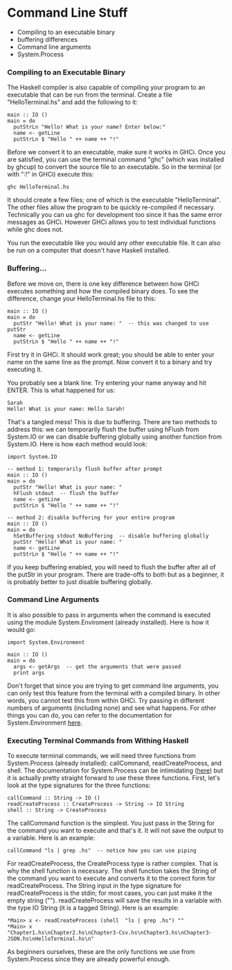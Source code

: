 # Command Line Stuff

* Compiling to an executable binary
* buffering differences
* Command line arguments
* System.Process

### Compiling to an Executable Binary

The Haskell compiler is also capable of compiling your program to an executable that can be run from the terminal. Create a file "HelloTerminal.hs" and add the following to it:

```
main :: IO ()
main = do
  putStrLn "Hello! What is your name? Enter below:"
  name <- getLine
  putStrLn $ "Hello " ++ name ++ "!"
```

Before we convert it to an executable, make sure it works in GHCi. Once you are satisfied, you can use the terminal command "ghc" (which was installed by ghcup) to convert the source file to an executable. So in the terminal (or with ":!" in GHCi) execute this:

```
ghc HelloTerminal.hs
```

It should create a few files; one of which is the executable "HelloTerminal". The other files allow the program to be quickly re-compiled if necessary. Technically you can us ghc for development too since it has the same error messages as GHCi. However GHCi allows you to test individual functions while ghc does not.

You run the executable like you would any other executable file. It can also be run on a computer that doesn't have Haskell installed.

### Buffering...

Before we move on, there is one key difference between how GHCi executes something and how the compiled binary does. To see the difference, change your HelloTerminal.hs file to this:

```
main :: IO ()
main = do
  putStr "Hello! What is your name: "  -- this was changed to use putStr
  name <- getLine
  putStrLn $ "Hello " ++ name ++ "!"
```

First try it in GHCi. It should work great; you should be able to enter your name on the same line as the prompt. Now convert it to a binary and try executing it.

You probably see a blank line. Try entering your name anyway and hit ENTER. This is what happened for us:

```
Sarah
Hello! What is your name: Hello Sarah!
```

That's a tangled mess! This is due to buffering. There are two methods to address this: we can temporarily flush the buffer using hFlush from System.IO or we can disable buffering globally using another function from System.IO. Here is how each method would look:

```
import System.IO

-- method 1: temporarily flush buffer after prompt
main :: IO ()
main = do
  putStr "Hello! What is your name: "
  hFlush stdout  -- flush the buffer
  name <- getLine
  putStrLn $ "Hello " ++ name ++ "!"
  
-- method 2: disable buffering for your entire program
main :: IO ()
main = do
  hSetBuffering stdout NoBuffering  -- disable buffering globally
  putStr "Hello! What is your name: "
  name <- getLine
  putStrLn $ "Hello " ++ name ++ "!"
```

If you keep buffering enabled, you will need to flush the buffer after all of the putStr in your program. There are trade-offs to both but as a beginner, it is probably better to just disable buffering globally.

### Command Line Arguments

It is also possible to pass in arguments when the command is executed using the module System.Enviroment (already installed). Here is how it would go:

```
import System.Environment

main :: IO ()
main = do
  args <- getArgs  -- get the arguments that were passed
  print args
```

Don't forget that since you are trying to get command line arguments, you can only test this feature from the terminal with a compiled binary. In other words, you cannot test this from within GHCi. Try passing in different numbers of arguments (including none) and see what happens. For other things you can do, you can refer to the documentation for System.Environment [here](https://hackage.haskell.org/package/base-4.16.0.0/docs/System-Environment.html).

### Executing Terminal Commands from Withing Haskell

To execute terminal commands, we will need three functions from System.Process (already installed): callCommand, readCreateProcess, and shell. The documentation for System.Process can be intimidating ([here](https://hackage.haskell.org/package/process-1.6.13.2/docs/System-Process.html)) but it is actually pretty straight forward to use these three functions. First, let's look at the type signatures for the three functions:

```
callCommand :: String -> IO ()
readCreateProcess :: CreateProcess -> String -> IO String
shell :: String -> CreateProcess
```

The callCommand function is the simplest. You just pass in the String for the command you want to execute and that's it. It will not save the output to a variable. Here is an example:

```
callCommand "ls | grep .hs"  -- notice how you can use piping
```

For readCreateProcess, the CreateProcess type is rather complex. That is why the shell function is necessary. The shell function takes the String of the command you want to execute and converts it to the correct form for readCreateProcess. The String input in the type signature for readCreateProcess is the stdin; for most cases, you can just make it the empty string (""). readCreateProcess will save the results in a variable with the type IO String (it is a tagged String). Here is an example:

```
*Main> x <- readCreateProcess (shell  "ls | grep .hs") ""
*Main> x
"Chapter1.hs\nChapter2.hs\nChapter3-Csv.hs\nChapter3.hs\nChapter3-JSON.hs\nHelloTerminal.hs\n"
```

As beginners ourselves, these are the only functions we use from System.Process since they are already powerful enough.
